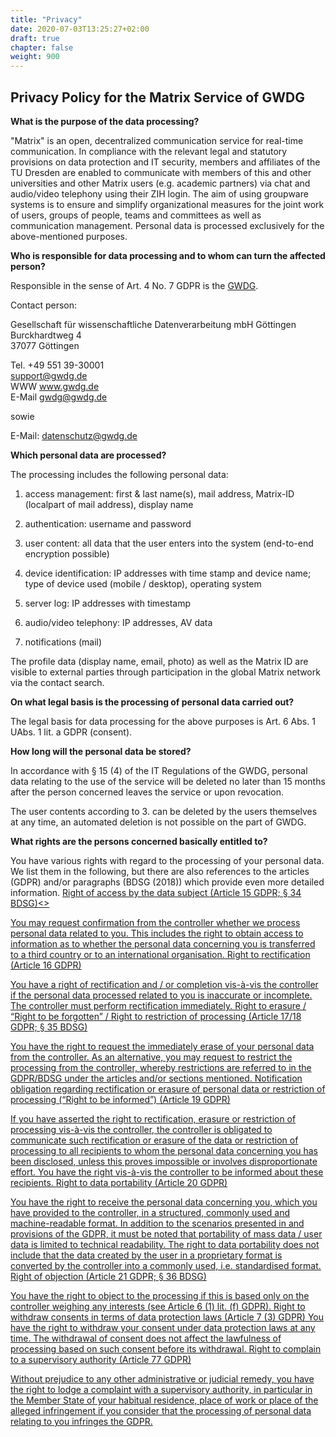 ```yaml
---
title: "Privacy"
date: 2020-07-03T13:25:27+02:00
draft: true
chapter: false
weight: 900
---
```

## Privacy Policy for the Matrix Service of GWDG

**What is the purpose of the data processing?**

"Matrix" is an open, decentralized communication service for real-time communication. In compliance with the relevant legal and statutory provisions on data protection and IT security, members and affiliates of the TU Dresden are enabled to communicate with members of this and other universities and other Matrix users (e.g. academic partners) via chat and audio/video telephony using their ZIH login. The aim of using groupware systems is to ensure and simplify organizational measures for the joint work of users, groups of people, teams and committees as well as communication management. Personal data is processed exclusively for the above-mentioned purposes.

**Who is responsible for data processing and to whom can turn the affected person?**

Responsible
in the sense of Art. 4 No. 7 GDPR is the [GWDG](https://gwdg.de/impressum).

Contact person:

Gesellschaft für wissenschaftliche Datenverarbeitung mbH Göttingen <br>
Burckhardtweg 4 <br>
37077 Göttingen <br>


Tel. +49 551 39-30001 <br>
support@gwdg.de <br>
WWW	www.gwdg.de <br>
E-Mail	gwdg@gwdg.de <br>

sowie <br>

E-Mail: datenschutz@gwdg.de <br>


**Which personal data are processed?**

The processing includes the following personal data:

1. access management: first & last name(s), mail address, Matrix-ID (localpart of
    mail address), display name

2. authentication: username and password

3. user content: all data that the user enters into the system (end-to-end encryption possible)

4. device identification: IP addresses with time stamp and device name; type of device used (mobile / desktop), operating system

5. server log: IP addresses with timestamp

6. audio/video telephony: IP addresses, AV data

7. notifications (mail)

The profile data (display name, email, photo) as well as the Matrix ID are visible to external parties through participation in the global Matrix network via the contact search.

**On what legal basis is the processing of personal data carried out?**

The legal basis for data processing for the above purposes is Art. 6 Abs. 1 UAbs. 1 lit. a GDPR (consent). 

**How long will the personal data be stored?**

In accordance with § 15 (4) of the IT Regulations of the GWDG, personal data relating to the use of the service will be deleted no later than 15 months after the person concerned leaves the service or upon revocation.

The user contents according to 3. can be deleted by the users themselves at any time, an automated deletion is not possible on the part of GWDG.

**What rights are the persons concerned basically entitled to?**

You have various rights with regard to the processing of your personal data. We list them in the following, but there are also references to the articles (GDPR) and/or paragraphs (BDSG (2018)) which provide even more detailed information.
<u>Right of access by the data subject (Article 15 GDPR; § 34 BDSG)<>

You may request confirmation from the controller whether we process personal data related to you. This includes the right to obtain access to information as to whether the personal data concerning you is transferred to a third country or to an international organisation.
Right to rectification (Article 16 GDPR)

You have a right of rectification and / or completion vis-à-vis the controller if the personal data processed related to you is inaccurate or incomplete. The controller must perform rectification immediately.
Right to erasure / “Right to be forgotten” / Right to restriction of processing (Article 17/18 GDPR; § 35 BDSG)

You have the right to request the immediately erase of your personal data from the controller. As an alternative, you may request to restrict the processing from the controller, whereby restrictions are referred to in the GDPR/BDSG under the articles and/or sections mentioned.
Notification obligation regarding rectification or erasure of personal data or restriction of processing (“Right to be informed”) (Article 19 GDPR)

If you have asserted the right to rectification, erasure or restriction of processing vis-à-vis the controller, the controller is obligated to communicate such rectification or erasure of the data or restriction of processing to all recipients to whom the personal data concerning you has been disclosed, unless this proves impossible or involves disproportionate effort. You have the right vis-à-vis the controller to be informed about these recipients.
Right to data portability (Article 20 GDPR)

You have the right to receive the personal data concerning you, which you have provided to the controller, in a structured, commonly used and machine-readable format. In addition to the scenarios presented in and provisions of the GDPR, it must be noted that portability of mass data / user data is limited to technical readability. The right to data portability does not include that the data created by the user in a proprietary format is converted by the controller into a commonly used, i.e. standardised format.
Right of objection (Article 21 GDPR; § 36 BDSG)

You have the right to object to the processing if this is based only on the controller weighing any interests (see Article 6 (1) lit. (f) GDPR). Right to withdraw consents in terms of data protection laws (Article 7 (3) GDPR) You have the right to withdraw your consent under data protection laws at any time. The withdrawal of consent does not affect the lawfulness of processing based on such consent before its withdrawal.
Right to complain to a supervisory authority (Article 77 GDPR)

Without prejudice to any other administrative or judicial remedy, you have the right to lodge a complaint with a supervisory authority, in particular in the Member State of your habitual residence, place of work or place of the alleged infringement if you consider that the processing of personal data relating to you infringes the GDPR.
